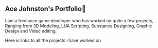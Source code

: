 ## Ace Johnston's Portfolio👋

I am a freelance game developer who has worked on quite a few projects, Ranging from 3D Modeling, LUA Scripting, Substance Designing, Graphic Design and Video editing.

Here is links to all the projects i have worked on








<!--
**SpeedyUG/SpeedyUG** is a ✨ _special_ ✨ repository because its `README.md` (this file) appears on your GitHub profile.

Here are some ideas to get you started:

- 🔭 I’m currently working on ...
- 🌱 I’m currently learning ...
- 👯 I’m looking to collaborate on ...
- 🤔 I’m looking for help with ...
- 💬 Ask me about ...
- 📫 How to reach me: ...
- 😄 Pronouns: ...
- ⚡ Fun fact: ...
-->

